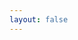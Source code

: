 ```yaml
---
layout: false
---
```


<script setup>
  import Quick from './TableSelectModel.vue'

</script>

<ClientOnly>
  <div class="wk-demo">
    <Quick />
  </div>
</ClientOnly>
